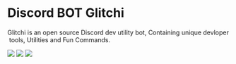  # Discord BOT Glitchi 
 Glitchi is an open source Discord dev utility bot, Containing unique devloper tools, Utilities and Fun Commands. 
  
  
 ![](https://media.discordapp.net/attachments/906985861525155880/934092437473886288/2022-01-21-19-45-37.jpg) 
 [![](https://img.shields.io/badge/Discord-7289DA?style=for-the-badge&logo=discord&logoColor=white)](https://discord.gg/ZARyCT3a7G) 
 [![](https://img.shields.io/badge/Invite-7289DA?style=for-the-badge&logo=discord&logoColor=white)](https://discord.com/oauth2/authorize?client_id=852227150455373906&scope=bot%20applications.commands&permissions=413927861313)
